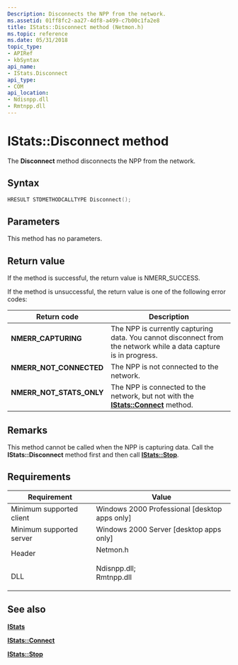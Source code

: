 ```yaml
---
Description: Disconnects the NPP from the network.
ms.assetid: 01ff8fc2-aa27-4df8-a499-c7b00c1fa2e8
title: IStats::Disconnect method (Netmon.h)
ms.topic: reference
ms.date: 05/31/2018
topic_type: 
- APIRef
- kbSyntax
api_name: 
- IStats.Disconnect
api_type: 
- COM
api_location: 
- Ndisnpp.dll
- Rmtnpp.dll
---
```


# IStats::Disconnect method

The **Disconnect** method disconnects the NPP from the network.

## Syntax


```C++
HRESULT STDMETHODCALLTYPE Disconnect();
```



## Parameters

This method has no parameters.

## Return value

If the method is successful, the return value is NMERR\_SUCCESS.

If the method is unsuccessful, the return value is one of the following error codes:



| Return code                                                                                            | Description                                                                                                                 |
|--------------------------------------------------------------------------------------------------------|-----------------------------------------------------------------------------------------------------------------------------|
| <dl> <dt>**NMERR\_CAPTURING**</dt> </dl>        | The NPP is currently capturing data. You cannot disconnect from the network while a data capture is in progress.<br/> |
| <dl> <dt>**NMERR\_NOT\_CONNECTED**</dt> </dl>   | The NPP is not connected to the network.<br/>                                                                         |
| <dl> <dt>**NMERR\_NOT\_STATS\_ONLY**</dt> </dl> | The NPP is connected to the network, but not with the [**IStats::Connect**](istats-connect.md) method.<br/>          |



 

## Remarks

This method cannot be called when the NPP is capturing data. Call the **IStats::Disconnect** method first and then call [**IStats::Stop**](istats-stop.md).

## Requirements



| Requirement | Value |
|-------------------------------------|----------------------------------------------------------------------------------------------------------------------------------------------------------|
| Minimum supported client<br/> | Windows 2000 Professional \[desktop apps only\]<br/>                                                                                               |
| Minimum supported server<br/> | Windows 2000 Server \[desktop apps only\]<br/>                                                                                                     |
| Header<br/>                   | <dl> <dt>Netmon.h</dt> </dl>                                                                      |
| DLL<br/>                      | <dl> <dt>Ndisnpp.dll; </dt> <dt>Rmtnpp.dll</dt> </dl> |



## See also

<dl> <dt>

[**IStats**](istats.md)
</dt> <dt>

[**IStats::Connect**](istats-connect.md)
</dt> <dt>

[**IStats::Stop**](istats-stop.md)
</dt> </dl>

 

 




